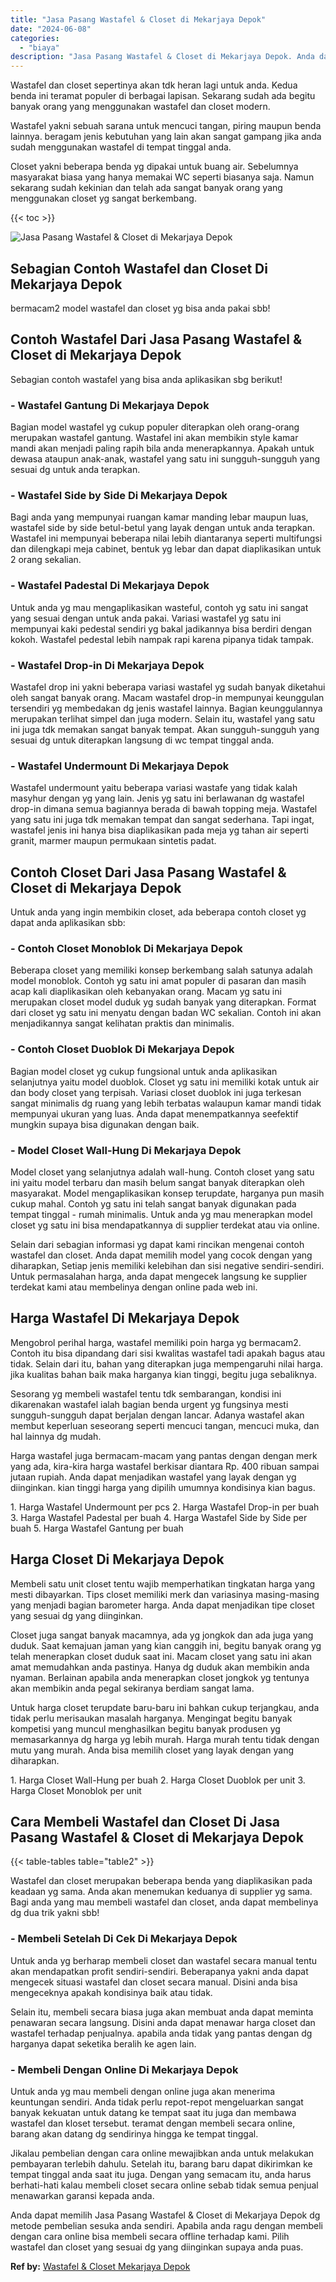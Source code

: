 ```yaml
---
title: "Jasa Pasang Wastafel & Closet di Mekarjaya Depok"
date: "2024-06-08"
categories: 
  - "biaya"
description: "Jasa Pasang Wastafel & Closet di Mekarjaya Depok. Anda dapat memilih Jasa Pasang Wastafel & Closet di Mekarjaya Depok dg metode pembelian sesuka anda sendiri..."
---
```


Wastafel dan closet sepertinya akan tdk heran lagi untuk anda. Kedua benda ini teramat populer di berbagai lapisan. Sekarang sudah ada begitu banyak orang yang menggunakan wastafel dan closet modern.

Wastafel yakni sebuah sarana untuk mencuci tangan, piring maupun benda lainnya. beragam jenis kebutuhan yang lain akan sangat gampang jika anda sudah menggunakan wastafel di tempat tinggal anda.

Closet yakni beberapa benda yg dipakai untuk buang air. Sebelumnya masyarakat biasa yang hanya memakai WC seperti biasanya saja. Namun sekarang sudah kekinian dan telah ada sangat banyak orang yang menggunakan closet yg sangat berkembang.

{{< toc >}}

![Jasa Pasang Wastafel & Closet di Mekarjaya Depok](/images/wastafel-closet-murah22.png)

## Sebagian Contoh Wastafel dan Closet Di Mekarjaya Depok

bermacam2 model wastafel dan closet yg bisa anda pakai sbb!

## Contoh Wastafel Dari Jasa Pasang Wastafel & Closet di Mekarjaya Depok

Sebagian contoh wastafel yang bisa anda aplikasikan sbg berikut!

### \- Wastafel Gantung Di Mekarjaya Depok

Bagian model wastafel yg cukup populer diterapkan oleh orang-orang merupakan wastafel gantung. Wastafel ini akan membikin style kamar mandi akan menjadi paling rapih bila anda menerapkannya. Apakah untuk dewasa ataupun anak-anak, wastafel yang satu ini sungguh-sungguh yang sesuai dg untuk anda terapkan.

### \- Wastafel Side by Side Di Mekarjaya Depok

Bagi anda yang mempunyai ruangan kamar manding lebar maupun luas, wastafel side by side betul-betul yang layak dengan untuk anda terapkan. Wastafel ini mempunyai beberapa nilai lebih diantaranya seperti multifungsi dan dilengkapi meja cabinet, bentuk yg lebar dan dapat diaplikasikan untuk 2 orang sekalian.

### \- Wastafel Padestal Di Mekarjaya Depok

Untuk anda yg mau mengaplikasikan wasteful, contoh yg satu ini sangat yang sesuai dengan untuk anda pakai. Variasi wastafel yg satu ini mempunyai kaki pedestal sendiri yg bakal jadikannya bisa berdiri dengan kokoh. Wastafel pedestal lebih nampak rapi karena pipanya tidak tampak.

### \- Wastafel Drop-in Di Mekarjaya Depok

Wastafel drop ini yakni beberapa variasi wastafel yg sudah banyak diketahui oleh sangat banyak orang. Macam wastafel drop-in mempunyai keunggulan tersendiri yg membedakan dg jenis wastafel lainnya. Bagian keunggulannya merupakan terlihat simpel dan juga modern. Selain itu, wastafel yang satu ini juga tdk memakan sangat banyak tempat. Akan sungguh-sungguh yang sesuai dg untuk diterapkan langsung di wc tempat tinggal anda.

### \- Wastafel Undermount Di Mekarjaya Depok

Wastafel undermount yaitu beberapa variasi wastafe yang tidak kalah masyhur dengan yg yang lain. Jenis yg satu ini berlawanan dg wastafel drop-in dimana semua bagiannya berada di bawah topping meja. Wastafel yang satu ini juga tdk memakan tempat dan sangat sederhana. Tapi ingat, wastafel jenis ini hanya bisa diaplikasikan pada meja yg tahan air seperti granit, marmer maupun permukaan sintetis padat.

## Contoh Closet Dari Jasa Pasang Wastafel & Closet di Mekarjaya Depok

Untuk anda yang ingin membikin closet, ada beberapa contoh closet yg dapat anda aplikasikan sbb:

### \- Contoh Closet Monoblok Di Mekarjaya Depok

Beberapa closet yang memiliki konsep berkembang salah satunya adalah model monoblok. Contoh yg satu ini amat populer di pasaran dan masih acap kali diaplikasikan oleh kebanyakan orang. Macam yg satu ini merupakan closet model duduk yg sudah banyak yang diterapkan. Format dari closet yg satu ini menyatu dengan badan WC sekalian. Contoh ini akan menjadikannya sangat kelihatan praktis dan minimalis.

### \- Contoh Closet Duoblok Di Mekarjaya Depok

Bagian model closet yg cukup fungsional untuk anda aplikasikan selanjutnya yaitu model duoblok. Closet yg satu ini memiliki kotak untuk air dan body closet yang terpisah. Variasi closet duoblok ini juga terkesan sangat minimalis dg ruang yang lebih terbatas walaupun kamar mandi tidak mempunyai ukuran yang luas. Anda dapat menempatkannya seefektif mungkin supaya bisa digunakan dengan baik.

### \- Model Closet Wall-Hung Di Mekarjaya Depok

Model closet yang selanjutnya adalah wall-hung. Contoh closet yang satu ini yaitu model terbaru dan masih belum sangat banyak diterapkan oleh masyarakat. Model mengaplikasikan konsep terupdate, harganya pun masih cukup mahal. Contoh yg satu ini telah sangat banyak digunakan pada tempat tinggal - rumah minimalis. Untuk anda yg mau menerapkan model closet yg satu ini bisa mendapatkannya di supplier terdekat atau via online.

Selain dari sebagian informasi yg dapat kami rincikan mengenai contoh wastafel dan closet. Anda dapat memilih model yang cocok dengan yang diharapkan, Setiap jenis memiliki kelebihan dan sisi negative sendiri-sendiri. Untuk permasalahan harga, anda dapat mengecek langsung ke supplier terdekat kami atau membelinya dengan online pada web ini.

## Harga Wastafel Di Mekarjaya Depok

Mengobrol perihal harga, wastafel memiliki poin harga yg bermacam2. Contoh itu bisa dipandang dari sisi kwalitas wastafel tadi apakah bagus atau tidak. Selain dari itu, bahan yang diterapkan juga mempengaruhi nilai harga. jika kualitas bahan baik maka harganya kian tinggi, begitu juga sebaliknya.

Sesorang yg membeli wastafel tentu tdk sembarangan, kondisi ini dikarenakan wastafel ialah bagian benda urgent yg fungsinya mesti sungguh-sungguh dapat berjalan dengan lancar. Adanya wastafel akan membut keperluan seseorang seperti mencuci tangan, mencuci muka, dan hal lainnya dg mudah.

Harga wastafel juga bermacam-macam yang pantas dengan dengan merk yang ada, kira-kira harga wastafel berkisar diantara Rp. 400 ribuan sampai jutaan rupiah. Anda dapat menjadikan wastafel yang layak dengan yg diinginkan. kian tinggi harga yang dipilih umumnya kondisinya kian bagus.

1\. Harga Wastafel Undermount per pcs 2. Harga Wastafel Drop-in per buah 3. Harga Wastafel Padestal per buah 4. Harga Wastafel Side by Side per buah 5. Harga Wastafel Gantung per buah

## Harga Closet Di Mekarjaya Depok

Membeli satu unit closet tentu wajib memperhatikan tingkatan harga yang mesti dibayarkan. Tips closet memiliki merk dan variasinya masing-masing yang menjadi bagian barometer harga. Anda dapat menjadikan tipe closet yang sesuai dg yang diinginkan.

Closet juga sangat banyak macamnya, ada yg jongkok dan ada juga yang duduk. Saat kemajuan jaman yang kian canggih ini, begitu banyak orang yg telah menerapkan closet duduk saat ini. Macam closet yang satu ini akan amat memudahkan anda pastinya. Hanya dg duduk akan membikin anda nyaman. Berlainan apabila anda menerapkan closet jongkok yg tentunya akan membikin anda pegal sekiranya berdiam sangat lama.

Untuk harga closet terupdate baru-baru ini bahkan cukup terjangkau, anda tidak perlu merisaukan masalah harganya. Mengingat begitu banyak kompetisi yang muncul menghasilkan begitu banyak produsen yg memasarkannya dg harga yg lebih murah. Harga murah tentu tidak dengan mutu yang murah. Anda bisa memilih closet yang layak dengan yang diharapkan.

1\. Harga Closet Wall-Hung per buah 2. Harga Closet Duoblok per unit 3. Harga Closet Monoblok per unit

## Cara Membeli Wastafel dan Closet Di Jasa Pasang Wastafel & Closet di Mekarjaya Depok

{{< table-tables table="table2" >}}

Wastafel dan closet merupakan beberapa benda yang diaplikasikan pada keadaan yg sama. Anda akan menemukan keduanya di supplier yg sama. Bagi anda yang mau membeli wastafel dan closet, anda dapat membelinya dg dua trik yakni sbb!

### \- Membeli Setelah Di Cek Di Mekarjaya Depok

Untuk anda yg berharap membeli closet dan wastafel secara manual tentu akan mendapatkan profit sendiri-sendiri. Beberapanya yakni anda dapat mengecek situasi wastafel dan closet secara manual. Disini anda bisa mengeceknya apakah kondisinya baik atau tidak.

Selain itu, membeli secara biasa juga akan membuat anda dapat meminta penawaran secara langsung. Disini anda dapat menawar harga closet dan wastafel terhadap penjualnya. apabila anda tidak yang pantas dengan dg harganya dapat seketika beralih ke agen lain.

### \- Membeli Dengan Online Di Mekarjaya Depok

Untuk anda yg mau membeli dengan online juga akan menerima keuntungan sendiri. Anda tidak perlu repot-repot mengeluarkan sangat banyak kekuatan untuk datang ke tempat saat itu juga dan membawa wastafel dan kloset tersebut. teramat dengan membeli secara online, barang akan datang dg sendirinya hingga ke tempat tinggal.

Jikalau pembelian dengan cara online mewajibkan anda untuk melakukan pembayaran terlebih dahulu. Setelah itu, barang baru dapat dikirimkan ke tempat tinggal anda saat itu juga. Dengan yang semacam itu, anda harus berhati-hati kalau membeli closet secara online sebab tidak semua penjual menawarkan garansi kepada anda.

Anda dapat memilih Jasa Pasang Wastafel & Closet di Mekarjaya Depok dg metode pembelian sesuka anda sendiri. Apabila anda ragu dengan membeli dengan cara online bisa membeli secara offline terhadap kami. Pilih wastafel dan closet yang sesuai dg yang diinginkan supaya anda puas.

**Ref by:** [Wastafel & Closet Mekarjaya Depok](https://id.wikipedia.org/wiki/Wastafel)
